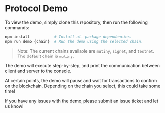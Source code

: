 # Protocol Demo

To view the demo, simply clone this repository, then run the following commands:

```sh
npm install           # Install all package dependencies.
npm run demo {chain}  # Run the demo using the selected chain.
```

> Note: The current chains available are `mutiny`, `signet`, and `testnet`. The default chain is `mutiny`.

The demo will execute step-by-step, and print the communication between client and server to the console. 

At certain points, the demo will pause and wait for transactions to confirm on the blockchain. Depending on the chain you select, this could take some time!

If you have any issues with the demo, please submit an issue ticket and let us know!
